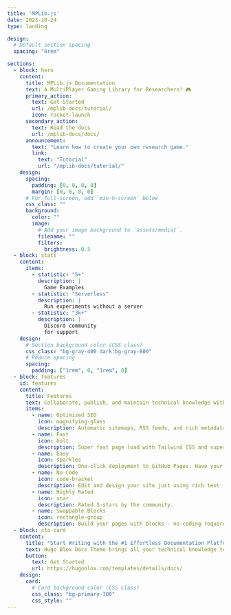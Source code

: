 ```yaml
---
title: 'MPLib.js'
date: 2023-10-24
type: landing

design:
  # Default section spacing
  spacing: "6rem"

sections:
  - block: hero
    content:
      title: MPLib.js Documentation
      text: A MultiPlayer Gaming Library for Researchers! 🎮
      primary_action:
        text: Get Started
        url: /mplib-docs/tutorial/
        icon: rocket-launch
      secondary_action:
        text: Read the docs
        url: /mplib-docs/docs/
      announcement:
        text: "Learn how to create your own research game."
        link:
          text: "Tutorial"
          url: "/mplib-docs/tutorial/"
    design:
      spacing:
        padding: [0, 0, 0, 0]
        margin: [0, 0, 0, 0]
      # For full-screen, add `min-h-screen` below
      css_class: ""
      background:
        color: ""
        image:
          # Add your image background to `assets/media/`.
          filename: ""
          filters:
            brightness: 0.5
  - block: stats
    content:
      items:
        - statistic: "5+"
          description: |
            Game Examples
        - statistic: "Serverless"
          description: |
            Run experiments without a server
        - statistic: "3k+"
          description: |
            Discord community  
            for support
    design:
      # Section background color (CSS class)
      css_class: "bg-gray-400 dark:bg-gray-800"
      # Reduce spacing
      spacing:
        padding: ["1rem", 0, "1rem", 0]
  - block: features
    id: features
    content:
      title: Features
      text: Collaborate, publish, and maintain technical knowledge with an all-in-one documentation site. Used by 100,000+ startups, enterprises, and researchers.
      items:
        - name: Optimized SEO
          icon: magnifying-glass
          description: Automatic sitemaps, RSS feeds, and rich metadata take the pain out of SEO and syndication.
        - name: Fast
          icon: bolt
          description: Super fast page load with Tailwind CSS and super fast site building with Hugo.
        - name: Easy
          icon: sparkles
          description: One-click deployment to GitHub Pages. Have your new website live within 5 minutes!
        - name: No-Code
          icon: code-bracket
          description: Edit and design your site just using rich text (Markdown) and configurable YAML parameters.
        - name: Highly Rated
          icon: star
          description: Rated 5-stars by the community.
        - name: Swappable Blocks
          icon: rectangle-group
          description: Build your pages with blocks - no coding required!
  - block: cta-card
    content:
      title: "Start Writing with the #1 Effortless Documentation Platform"
      text: Hugo Blox Docs Theme brings all your technical knowledge together in a single, centralized knowledge base. Easily search and edit it with the tools you use every day!
      button:
        text: Get Started
        url: https://hugoblox.com/templates/details/docs/
    design:
      card:
        # Card background color (CSS class)
        css_class: "bg-primary-700"
        css_style: ""
---
```

